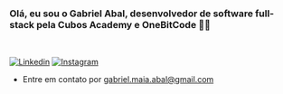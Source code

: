 
### Olá, eu sou o Gabriel Abal, desenvolvedor de software full-stack pela Cubos Academy e OneBitCode 🤘😎
<br>

[![Linkedin](https://img.shields.io/badge/LinkedIn-0077B5?style=for-the-badge&logo=linkedin&logoColor=white)](https://www.linkedin.com/in/gabriel-abal/)
[![Instagram](https://img.shields.io/badge/Instagram-E4405F?style=for-the-badge&logo=instagram&logoColor=white)](https://www.instagram.com/abal_gabriel/)

* Entre em contato por gabriel.maia.abal@gmail.com
  
